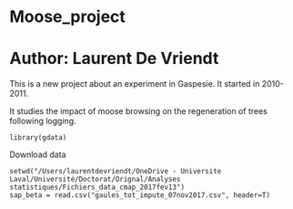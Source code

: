 # Moose_project

# Author: Laurent De Vriendt

This is a new project about an experiment in Gaspesie. It started in 2010-2011.

It studies the impact of moose browsing on the regeneration of trees following logging.

```{r include=FALSE}
library(gdata)

```

Download data
```{r include=FALSE}
setwd("/Users/laurentdevriendt/OneDrive - Universite Laval/Université/Doctorat/Orignal/Analyses statistiques/Fichiers_data_cmap_2017fev13")
sap_beta = read.csv("gaules_tot_impute_07nov2017.csv", header=T)
```
